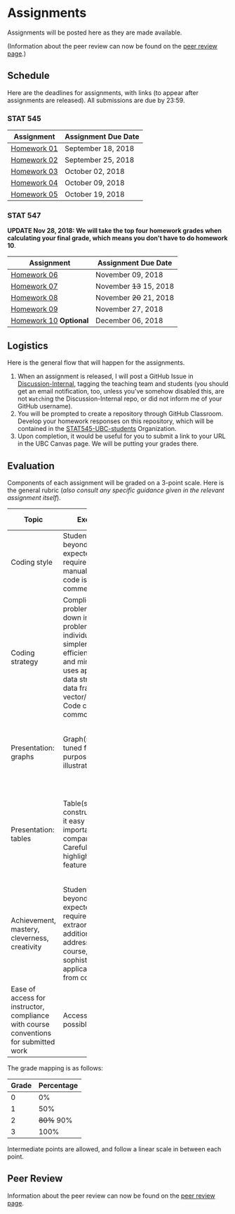 Assignments
================

Assignments will be posted here as they are made available.

(Information about the peer review can now be found on the [peer review page](peer-review.html).)

Schedule
--------

Here are the deadlines for assignments, with links (to appear after assignments are released). All submissions are due by 23:59.

### STAT 545

| Assignment                    | Assignment Due Date |
|-------------------------------|---------------------|
| [Homework 01](hw01/hw01.html) | September 18, 2018  |
| [Homework 02](hw02/hw02.html) | September 25, 2018  |
| [Homework 03](hw03/hw03.html) | October 02, 2018    |
| [Homework 04](hw04/hw04.html) | October 09, 2018    |
| [Homework 05](hw05/hw05.html) | October 19, 2018    |

### STAT 547

**UPDATE Nov 28, 2018: We will take the top four homework grades when calculating your final grade, which means you don't have to do homework 10**.

| Assignment  | Assignment Due Date |
|-------------|---------------------|
| [Homework 06](hw06/hw06.html) | November 09, 2018   |
| [Homework 07](hw07/hw07.html) | November ~~13~~ 15, 2018   |
| [Homework 08](hw08/hw08.html) | November ~~20~~ 21, 2018   |
| [Homework 09](hw09/hw09.html) | November 27, 2018   |
| [Homework 10](hw10/hw10.html) **Optional** | December 06, 2018   |

Logistics
---------

Here is the general flow that will happen for the assignments.

1.  When an assignment is released, I will post a GitHub Issue in [Discussion-Internal](https://github.com/STAT545-UBC/Discussion-Internal), tagging the teaching team and students (you should get an email notification, too, unless you've somehow disabled this, are not `Watch`ing the Discussion-Internal repo, or did not inform me of your GitHub username).
2.  You will be prompted to create a repository through GitHub Classroom. Develop your homework responses on this repository, which will be contained in the [STAT545-UBC-students](https://github.com/STAT545-UBC-students) Organization.
3.  Upon completion, it would be useful for you to submit a link to your URL in the UBC Canvas page. We will be putting your grades there.

Evaluation
----------

Components of each assignment will be graded on a 3-point scale. Here is the general rubric (*also consult any specific guidance given in the relevant assignment itself*).

<table style="width:36%;">
<colgroup>
<col width="6%" />
<col width="9%" />
<col width="11%" />
<col width="8%" />
</colgroup>
<thead>
<tr class="header">
<th>Topic</th>
<th>Excellent: 3</th>
<th>Satisfactory: 2</th>
<th>Needs work: 1</th>
</tr>
</thead>
<tbody>
<tr class="odd">
<td>Coding style</td>
<td>Student has gone beyond what was expected and required, coding manual is followed, code is well commented</td>
<td>Coding style lacks refinement and has some errors, but code is readable and has some comments</td>
<td>Many errors in coding style, little attention paid to making the code human readable</td>
</tr>
<tr class="even">
<td>Coding strategy</td>
<td>Complicated problem broken down into sub-problems that are individually much simpler. Code is efficient, correct, and minimal. Code uses appropriate data structure (list, data frame, vector/matrix/array). Code checks for common errors</td>
<td>Code is correct, but could be edited down to leaner code. Some &quot;hacking&quot; instead of using suitable data structure. Some checks for errors.</td>
<td>Code tackles complicated problem in one big chunk. Code is repetitive and could easily be functionalized. No anticipation of errors.</td>
</tr>
<tr class="odd">
<td>Presentation: graphs</td>
<td>Graph(s) carefully tuned for desired purpose. One graph illustrates one point</td>
<td>Graph(s) well chosen, but with a few minor problems: inappropriate aspect ratios, poor labels.</td>
<td>Graph(s) poorly chosen to support questions.</td>
</tr>
<tr class="even">
<td>Presentation: tables</td>
<td>Table(s) carefully constructed to make it easy to perform important comparisons. Careful styling highlights important features.</td>
<td>Table(s) generally appropriate but possibly some minor formatting deficiencies.</td>
<td>Table(s) with too many, or inconsistent, decimal places. Table(s) not appropriate for questions and findings. Major display problems.</td>
</tr>
<tr class="odd">
<td>Achievement, mastery, cleverness, creativity</td>
<td>Student has gone beyond what was expected and required, e.g., extraordinary effort, additional tools not addressed by this course, unusually sophisticated application of tools from course.</td>
<td>Tools and techniques from the course are applied very competently and, perhaps,somewhat creatively. Chosen task was acceptable, but fairly conservative in ambition.</td>
<td>Student does not display the expected level of mastery of the tools and techniques in this course. Chosen task was too limited in scope.</td>
</tr>
<tr class="even">
<td>Ease of access for instructor, compliance with course conventions for submitted work</td>
<td>Access as easy as possible, code runs!</td>
<td>Satisfactory</td>
<td>Not an earnest effort to reduce friction and comply with conventions and/or code does not run</td>
</tr>
</tbody>
</table>

The grade mapping is as follows:

| Grade | Percentage |
|-------|------------|
| 0     | 0%         |
| 1     | 50%        |
| 2     | ~~80%~~ 90%        |
| 3     | 100%       |

Intermediate points are allowed, and follow a linear scale in between each point.

Peer Review
-----------

Information about the peer review can now be found on the [peer review page](peer-review.html).
